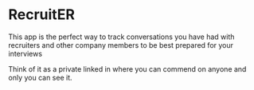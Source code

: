 # RecruitER

This app is the perfect way to track conversations you have had with recruiters and other company members to be best prepared for your interviews

Think of it as a private linked in where you can commend on anyone and only you can see it.


